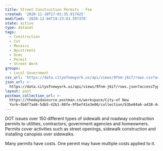 ```yaml
---
title: Street Construction Permits - Fee
created: '2020-11-10T17:01:35.917425'
modified: '2020-12-04T19:23:03.597370'
state: active
type: dataset
tags:
  - Construction
  - Cut
  - Mosaics
  - Nycstreets
  - Ocmc
  - Permit
  - Street Work
groups:
  - Local Government
csv_url: 'https://data.cityofnewyork.us/api/views/9fnm-j6if/rows.csv?accessType=DOWNLOAD'
json_url: >-
  https://data.cityofnewyork.us/api/views/9fnm-j6if/rows.json?accessType=DOWNLOAD
layout: post
postman_collection_url: >-
  https://thedaydasource.postman.co/workspace/City-of New
  York~3b6f7a46-5db5-42b1-80fe-9fbef41e3e06/collection/b3be84a6-a438-4cbc-8b69-e017c25fea37
---
```

DOT issues over 150 different types of sidewalk and roadway construction permits to utilities, contractors, government agencies and homeowners. Permits cover activities such as street openings, sidewalk construction and installing canopies over sidewalks.

Many permits have costs. One permit may have multiple costs applied to it.

